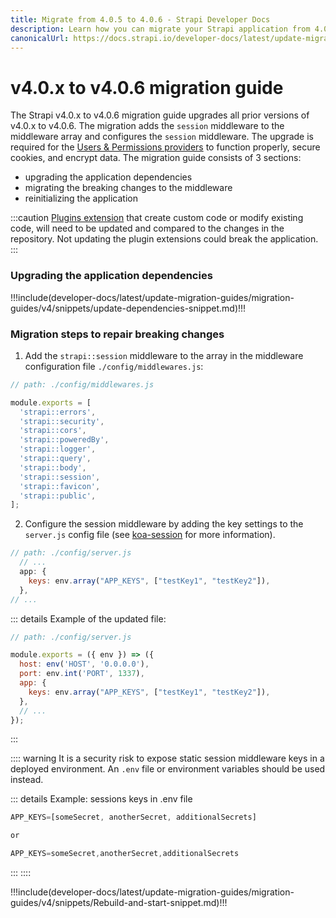 ```yaml
---
title: Migrate from 4.0.5 to 4.0.6 - Strapi Developer Docs
description: Learn how you can migrate your Strapi application from 4.0.5 to 4.0.6.
canonicalUrl: https://docs.strapi.io/developer-docs/latest/update-migration-guides/migration-guides/v4/migration-guide-4.0.x-to4.0.6.html
---
```


# v4.0.x to v4.0.6 migration guide

The Strapi v4.0.x to v4.0.6 migration guide upgrades all prior versions of v4.0.x to v4.0.6. The migration adds the `session` middleware to the middleware array and configures the `session` middleware. The upgrade is required for the [Users & Permissions providers](/user-docs/latest/settings/configuring-users-permissions-plugin-settings.md) to function properly, secure cookies, and encrypt data. The migration guide consists of 3 sections: 
  - upgrading the application dependencies
  - migrating the breaking changes to the middleware
  - reinitializing the application


:::caution
 [Plugins extension](/developer-docs/latest/plugins/users-permissions.md) that create custom code or modify existing code, will need to be updated and compared to the changes in the repository. Not updating the plugin extensions could break the application.
:::


### Upgrading the application dependencies


!!!include(developer-docs/latest/update-migration-guides/migration-guides/v4/snippets/update-dependencies-snippet.md)!!!



### Migration steps to repair breaking changes

1. Add the `strapi::session` middleware to the array in the middleware configuration file `./config/middlewares.js`: 

```jsx
// path: ./config/middlewares.js

module.exports = [
  'strapi::errors',
  'strapi::security',
  'strapi::cors',
  'strapi::poweredBy',
  'strapi::logger',
  'strapi::query',
  'strapi::body',
  'strapi::session',
  'strapi::favicon',
  'strapi::public',
];
```


2. Configure the session middleware by adding the key settings to the `server.js` config file (see [koa-session](https://github.com/koajs/session/blob/master/Readme.md) for more information).
 

```jsx
// path: ./config/server.js
  // ...
  app: {
    keys: env.array("APP_KEYS", ["testKey1", "testKey2"]),
  },
// ...
```
::: details Example of the updated file:
```jsx
// path: ./config/server.js

module.exports = ({ env }) => ({
  host: env('HOST', '0.0.0.0'),
  port: env.int('PORT', 1337),
  app: {
    keys: env.array("APP_KEYS", ["testKey1", "testKey2"]),
  },
  // ...
});
```
:::

:::: warning
It is a security risk to expose static session middleware keys in a deployed environment. An `.env` file or environment variables should be used instead.

::: details Example: sessions keys in .env file

```js
APP_KEYS=[someSecret, anotherSecret, additionalSecrets]

or 

APP_KEYS=someSecret,anotherSecret,additionalSecrets
```

:::
::::


!!!include(developer-docs/latest/update-migration-guides/migration-guides/v4/snippets/Rebuild-and-start-snippet.md)!!!


